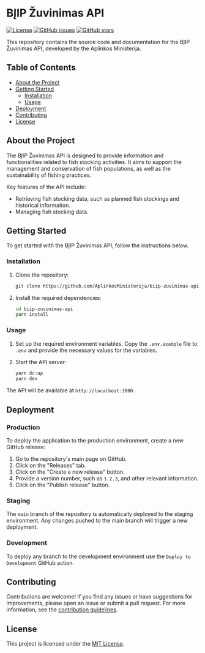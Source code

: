# BĮIP Žuvinimas API

[![License](https://img.shields.io/github/license/AplinkosMinisterija/biip-zuvinimas-api)](https://github.com/AplinkosMinisterija/biip-zuvinimas-api/blob/main/LICENSE)
[![GitHub issues](https://img.shields.io/github/issues/AplinkosMinisterija/biip-zuvinimas-api)](https://github.com/AplinkosMinisterija/biip-zuvinimas-api/issues)
[![GitHub stars](https://img.shields.io/github/stars/AplinkosMinisterija/biip-zuvinimas-api)](https://github.com/AplinkosMinisterija/biip-zuvinimas-api/stargazers)

This repository contains the source code and documentation for the BĮIP Žuvinimas API, developed by the Aplinkos
Ministerija.

## Table of Contents

- [About the Project](#about-the-project)
- [Getting Started](#getting-started)
  - [Installation](#installation)
  - [Usage](#usage)
- [Deployment](#deployment)
- [Contributing](#contributing)
- [License](#license)

## About the Project

The BĮIP Žuvinimas API is designed to provide information and functionalities related to fish stocking activities. It
aims to support the management and conservation of fish populations, as well as the sustainability of fishing practices.

Key features of the API include:

- Retrieving fish stocking data, such as planned fish stockings and historical information.
- Managing fish stocking data.

## Getting Started

To get started with the BĮIP Žuvinimas API, follow the instructions below.

### Installation

1. Clone the repository:

   ```bash
   git clone https://github.com/AplinkosMinisterija/biip-zuvinimas-api.git
   ```

2. Install the required dependencies:

   ```bash
   cd biip-zuvinimas-api
   yarn install
   ```

### Usage

1. Set up the required environment variables. Copy the `.env.example` file to `.env` and provide the necessary values
   for the variables.

2. Start the API server:

   ```bash
   yarn dc:up
   yarn dev
   ```

The API will be available at `http://localhost:3000`.

## Deployment

### Production

To deploy the application to the production environment, create a new GitHub release:

1. Go to the repository's main page on GitHub.
2. Click on the "Releases" tab.
3. Click on the "Create a new release" button.
4. Provide a version number, such as `1.2.3`, and other relevant information.
5. Click on the "Publish release" button.

### Staging

The `main` branch of the repository is automatically deployed to the staging environment. Any changes pushed to the main
branch will trigger a new deployment.

### Development

To deploy any branch to the development environment use the `Deploy to Development` GitHub action.

## Contributing

Contributions are welcome! If you find any issues or have suggestions for improvements, please open an issue or submit a
pull request. For more information, see the [contribution guidelines](./CONTRIBUTING.md).

## License

This project is licensed under the [MIT License](./LICENSE).
